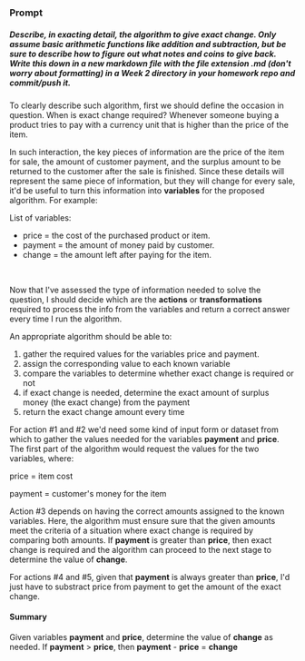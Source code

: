 ### Prompt
##### Describe, in exacting detail, the algorithm to give exact change. Only assume basic arithmetic functions like addition and subtraction, but be sure to describe how to figure out what notes and coins to give back. Write this down in a new markdown file with the file extension .md (don't worry about formatting) in a Week 2 directory in your homework repo and commit/push it.

To clearly describe such algorithm, first we should define the occasion in question. When is exact change required? Whenever someone buying a product tries to pay with a currency unit that is higher than the price of the item.   

In such interaction, the key pieces of information are the price of the item for sale, the amount of customer payment, and the surplus amount to be returned to the customer after the sale is finished. Since these details will represent the same piece of information, but they will change for every sale, it'd be useful to turn this information into **variables** for the proposed algorithm. For example:

List of variables:
* price = the cost of the purchased product or item.
* payment = the amount of money paid by customer.
* change = the amount left after paying for the item.

<br/>

Now that I've assessed the type of information needed to solve the question, I should decide which are the **actions** or **transformations** required to process the info from the variables and return a correct answer every time I run the algorithm.

An appropriate algorithm should be able to:
1. gather the required values for the variables price and payment.
2. assign the corresponding value to each known variable
3. compare the variables to determine whether exact change is required or not
4. if exact change is needed, determine the exact amount of surplus money (the exact change) from the payment
5. return the exact change amount every time  

For action #1 and #2 we'd need some kind of input form or dataset from which to gather the values needed for the variables **payment** and **price**. The first part of the algorithm would request the values for the two variables, where: 

price = item cost  

payment = customer's money for the item

Action #3 depends on having the correct amounts assigned to the known variables. Here, the algorithm must ensure sure that the given amounts meet the criteria of a situation where exact change is required by comparing both amounts. If **payment** is greater than **price**, then exact change is required and the algorithm can proceed to the next stage to determine the value of **change**.

For actions #4 and #5, given that **payment** is always greater than **price**, I'd just have to substract price from payment to get the amount of the exact change.


#### Summary

Given variables **payment** and **price**, determine the value of **change** as needed. If **payment** > **price**, then **payment** - **price** = **change**






